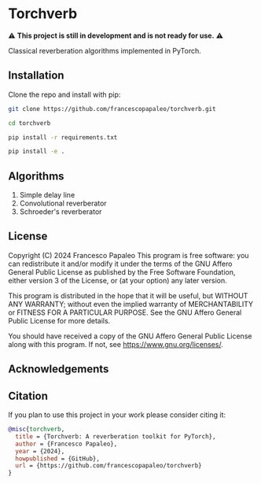 # Torchverb

:warning: **This project is still in development and is not ready for use.** :warning:

Classical reverberation algorithms implemented in PyTorch.

## Installation

Clone the repo and install with pip:

```bash
git clone https://github.com/francescopapaleo/torchverb.git

cd torchverb

pip install -r requirements.txt

pip install -e .
```

## Algorithms

1. Simple delay line
1. Convolutional reverberator
1. Schroeder's reverberator


## License

Copyright (C) 2024 Francesco Papaleo
This program is free software: you can redistribute it and/or modify
it under the terms of the GNU Affero General Public License as published by
the Free Software Foundation, either version 3 of the License, or
(at your option) any later version.

This program is distributed in the hope that it will be useful,
but WITHOUT ANY WARRANTY; without even the implied warranty of
MERCHANTABILITY or FITNESS FOR A PARTICULAR PURPOSE.  See the
GNU Affero General Public License for more details.

You should have received a copy of the GNU Affero General Public License
along with this program. If not, see <https://www.gnu.org/licenses/>.

## Acknowledgements


## Citation

If you plan to use this project in your work please consider citing it:

```bibtex
@misc{torchverb,
  title = {Torchverb: A reverberation toolkit for PyTorch},
  author = {Francesco Papaleo},
  year = {2024},
  howpublished = {GitHub},
  url = {https://github.com/francescopapaleo/torchverb}
}
```